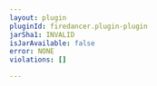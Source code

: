 ```yaml
---
layout: plugin
pluginId: firedancer.plugin-plugin
jarSha1: INVALID
isJarAvailable: false
error: NONE
violations: []

---
```

